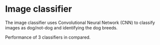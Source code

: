 # Image classifier

The image classifier uses Convolutional Neural Network (CNN) to classify images as dog/not-dog and identifying the dog breeds.

Performance of 3 classifiers in compared.
